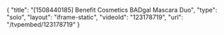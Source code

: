 {
    "title": "[1508440185] Benefit Cosmetics BADgal Mascara Duo",
    "type": "solo",
    "layout": "iframe-static",
    "videoId": "123178719",
    "url": "\/tvpembed\/123178719"
}